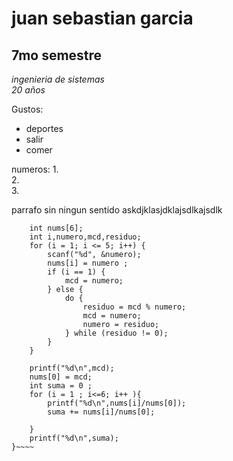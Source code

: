 # juan sebastian garcia 
## 7mo semestre 

*ingenieria de sistemas*  
_20 años_

Gustos: 
* deportes
* salir 
* comer  

numeros: 
1.  
2.  
3.     

parrafo sin ningun sentido askdjklasjdklajsdlkajsdlk

~~~main(){
	int nums[6];
    int i,numero,mcd,residuo;
    for (i = 1; i <= 5; i++) {
        scanf("%d", &numero);
        nums[i] = numero ;
        if (i == 1) {
            mcd = numero;
        } else {
	        do {
	            residuo = mcd % numero;
	            mcd = numero;
	            numero = residuo;
            } while (residuo != 0);
        }
    }
    
    printf("%d\n",mcd);
    nums[0] = mcd;
    int suma = 0 ;
	for (i = 1 ; i<=6; i++ ){
	    printf("%d\n",nums[i]/nums[0]);
	    suma += nums[i]/nums[0]; 
	    
	}
    printf("%d\n",suma);
}~~~~
